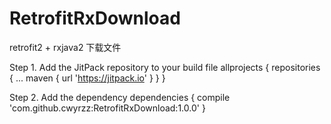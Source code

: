 # RetrofitRxDownload
retrofit2 + rxjava2 下载文件

Step 1. Add the JitPack repository to your build file
  allprojects {
		repositories {
			...
			maven { url 'https://jitpack.io' }
		}
	}
  
Step 2. Add the dependency
  dependencies {
	        compile 'com.github.cwyrzz:RetrofitRxDownload:1.0.0'
	}
